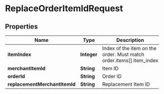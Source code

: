 
# ReplaceOrderItemIdRequest

## Properties
Name | Type | Description | Notes
------------ | ------------- | ------------- | -------------
**itemIndex** | **Integer** | Index of the item on the order.  Must match order.items[].item_index |  [optional]
**merchantItemId** | **String** | Item ID |  [optional]
**orderId** | **String** | Order ID |  [optional]
**replacementMerchantItemId** | **String** | Replacement Item ID |  [optional]



